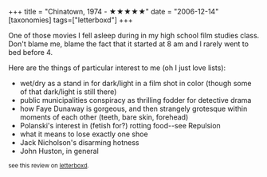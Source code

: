 +++
title = "Chinatown, 1974 - ★★★★★"
date = "2006-12-14"
[taxonomies]
tags=["letterboxd"]
+++

One of those movies I fell asleep during in my high school film studies class. Don't blame me, blame the fact that it started at 8 am and I rarely went to bed before 4.

Here are the things of particular interest to me (oh I just love lists):
- wet/dry as a stand in for dark/light in a film shot in color (though some of that dark/light is still there)
- public municipalities conspiracy as thrilling fodder for detective drama
- how Faye Dunaway is gorgeous, and then strangely grotesque within moments of each other (teeth, bare skin, forehead)
- Polanski's interest in (fetish for?) rotting food--see Repulsion
- what it means to lose exactly one shoe
- Jack Nicholson's disarming hotness
- John Huston, in general

<small>see this review on <a href="https://letterboxd.com/nonmodernist/film/chinatown/1/">letterboxd</a>.